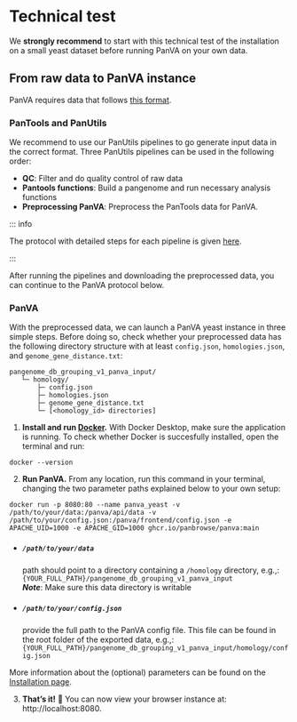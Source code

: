 # Technical test <Badge type="info" text="v0.0.0" />

We **strongly recommend** to start with this technical test of the installation on a small yeast dataset before running PanVA on your own data. 

## From raw data to PanVA instance

PanVA requires data that follows [this format](./data-format-homology.md). 

### PanTools and PanUtils
We recommend to use our PanUtils pipelines to go generate input data in the correct format.
Three PanUtils pipelines can be used in the following order:
*  **QC**: Filter and do quality control of raw data
*  **Pantools functions**: Build a pangenome and run necessary analysis functions
*  **Preprocessing PanVA**: Preprocess the PanTools data for PanVA. 

::: info

The protocol with detailed steps for each pipeline is given [here](https://pantools.readthedocs.io/en/stable/tutorial/tutorial_part4.html).

:::

After running the pipelines and downloading the preprocessed data, you can continue to the PanVA protocol below.

### PanVA

With the preprocessed data, we can launch a PanVA yeast instance in three simple steps. Before doing so, check whether your preprocessed data has the following directory structure with at least `config.json`, `homologies.json`, and `genome_gene_distance.txt`:

```
pangenome_db_grouping_v1_panva_input/
   └─ homology/
       ├─ config.json
       ├─ homologies.json
       ├─ genome_gene_distance.txt
       └─ [<homology_id> directories]
```


1. **Install and run [Docker](https://docs.docker.com/get-docker/).** With Docker Desktop, make sure the application is running. 
To check whether Docker is succesfully installed, open the terminal and run:
```
docker --version
```

2. **Run PanVA.** From any location, run this command in your terminal, changing the two parameter paths explained below to your own setup:
```
docker run -p 8080:80 --name panva_yeast -v /path/to/your/data:/panva/api/data -v /path/to/your/config.json:/panva/frontend/config.json -e APACHE_UID=1000 -e APACHE_GID=1000 ghcr.io/panbrowse/panva:main
```


- ##### `/path/to/your/data`
    path should point to a directory containing a `/homology` directory, e.g.,: `{YOUR_FULL_PATH}/pangenome_db_grouping_v1_panva_input` <br>
  ***Note***: Make sure this data directory is writable 

- ##### `/path/to/your/config.json`
    provide the full path to the PanVA config file.  This file can be found in the root folder of the exported data, e.g.,: `{YOUR_FULL_PATH}/pangenome_db_grouping_v1_panva_input/homology/config.json`

More information about the (optional) parameters can be found on the [Installation page](./install.md).

3. **That’s it!** :tada: You can now view your browser instance at: http://localhost:8080. 
